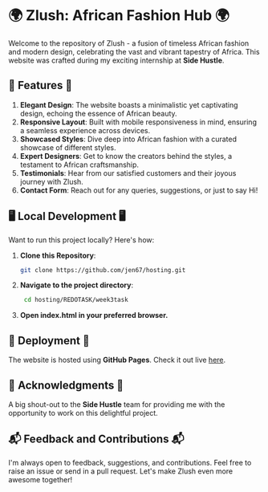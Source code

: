# 🌍 Zlush: African Fashion Hub 🌍

Welcome to the repository of Zlush - a fusion of timeless African fashion and modern design, celebrating the vast and vibrant tapestry of Africa. This website was crafted during my exciting internship at **Side Hustle**.

## 🌟 Features 🌟

1. **Elegant Design**: The website boasts a minimalistic yet captivating design, echoing the essence of African beauty.
2. **Responsive Layout**: Built with mobile responsiveness in mind, ensuring a seamless experience across devices.
3. **Showcased Styles**: Dive deep into African fashion with a curated showcase of different styles.
4. **Expert Designers**: Get to know the creators behind the styles, a testament to African craftsmanship.
5. **Testimonials**: Hear from our satisfied customers and their joyous journey with Zlush.
6. **Contact Form**: Reach out for any queries, suggestions, or just to say Hi!

## 🖥 Local Development 🖥

Want to run this project locally? Here's how:

1. **Clone this Repository**:

   ```bash
   git clone https://github.com/jen67/hosting.git
   ```

1. **Navigate to the project directory**:

   ```bash
    cd hosting/REDOTASK/week3task
   ```

1. **Open index.html in your preferred browser.**

## 🚀 Deployment 🚀

The website is hosted using **GitHub Pages**. Check it out live [here](https://jen67.github.io/hosting/REDOTASK/week3task).

## 🙌 Acknowledgments 🙌

A big shout-out to the **Side Hustle** team for providing me with the opportunity to work on this delightful project.

## 📬 Feedback and Contributions 📬

I'm always open to feedback, suggestions, and contributions. Feel free to raise an issue or send in a pull request. Let's make Zlush even more awesome together!
